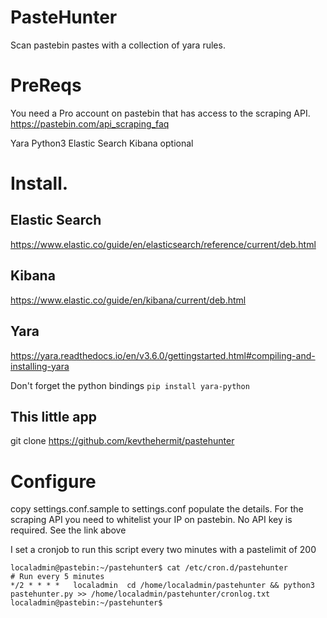 # PasteHunter
Scan pastebin pastes with a collection of yara rules.

# PreReqs

You need a Pro account on pastebin that has access to the scraping API.
https://pastebin.com/api_scraping_faq

Yara 
Python3
Elastic Search Kibana optional

# Install.

## Elastic Search
https://www.elastic.co/guide/en/elasticsearch/reference/current/deb.html

## Kibana
https://www.elastic.co/guide/en/kibana/current/deb.html

## Yara
https://yara.readthedocs.io/en/v3.6.0/gettingstarted.html#compiling-and-installing-yara

Don't forget the python bindings
```pip install yara-python```


## This little app
git clone https://github.com/kevthehermit/pastehunter

# Configure

copy settings.conf.sample to settings.conf
populate the details.
For the scraping API you need to whitelist your IP on pastebin. No API key is required. See the link above

I set a cronjob to run this script every two minutes with a pastelimit of 200

```
localadmin@pastebin:~/pastehunter$ cat /etc/cron.d/pastehunter
# Run every 5 minutes
*/2 * * * *   localadmin  cd /home/localadmin/pastehunter && python3 pastehunter.py >> /home/localadmin/pastehunter/cronlog.txt
localadmin@pastebin:~/pastehunter$
```
